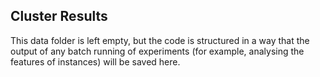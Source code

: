 ## Cluster Results

This data folder is left empty, but the code is structured in a way that the output of any batch running of experiments (for example, analysing the features of instances) will be saved here.